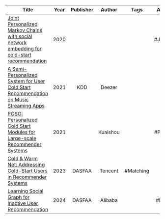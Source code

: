 
| Title                                                                                                                                                                                                                         | Year | Publisher |  Author  |   Tags    | Alias |   Score    | IsRead |                                              Notes                                               | Remarks |
| ----------------------------------------------------------------------------------------------------------------------------------------------------------------------------------------------------------------------------- | :--: | :-------: | :------: | :-------: | :---: | :--------: | :----: | :----------------------------------------------------------------------------------------------: | ------- |
| [Joint Personalized Markov Chains with social network embedding for cold-start recommendation]([2020]%20Joint%20Personalized%20Markov%20Chains%20with%20social%20network%20embedding%20for%20cold-start%20recommendation.pdf) | 2020 |           |          |           | #JPMC |            |   N    |                                                                                                  |         |
| [A Semi-Personalized System for User Cold Start Recommendation on Music Streaming Apps]([2021][Deezer]%20A%20Semi-Personalized%20System%20for%20User%20Cold%20Start%20Recommendation%20on%20Music%20Streaming%20Apps.pdf)     | 2021 |    KDD    |  Deezer  |           |       |            |   N    |                                                                                                  |         |
| [POSO: Personalized Cold Start Modules for Large-scale Recommender Systems]([2021][Kuaishou][POSO]%20POSO-%20Personalized%20Cold%20Start%20Modules%20for%20Large-scale%20Recommender%20Systems.pdf)                           | 2021 |           | Kuaishou |           | #POSO |            |   N    |                                                                                                  |         |
| [Cold & Warm Net: Addressing Cold-Start Users in Recommender Systems]([2023][Tencent]%20Cold%20&%20Warm%20Net-%20Addressing%20Cold-Start%20Users%20in%20Recommender%20Systems.pdf)                                            | 2023 |  DASFAA   | Tencent  | #Matching |       | ⭐️⭐️⭐️⭐️⭐️ |   Y    | [论文解读](Cold%20&%20Warm%20Net-%20Addressing%20Cold-Start%20Users%20in%20Recommender%20Systems.md) |         |
| [Learning Social Graph for Inactive User Recommendation]([2024][Alibaba][LSIR]%20Learning%20Social%20Graph%20for%20Inactive%20User%20Recommendation.pdf)                                                                      | 2024 |  DASFAA   | Alibaba  |           | #LSIR |            |   N    |                                                                                                  |         |

